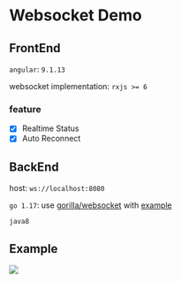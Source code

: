 # Websocket Demo

## FrontEnd

`angular`: `9.1.13` 

websocket implementation: `rxjs >= 6`

### feature

- [x] Realtime Status
- [x] Auto Reconnect

## BackEnd

host: `ws://localhost:8080`

`go 1.17`: use [gorilla/websocket](https://github.com/gorilla/websocket) with [example](https://github.com/gorilla/websocket/blob/master/examples/echo/server.go)

`java8`

## Example

![](./readme.assets/example.gif)
